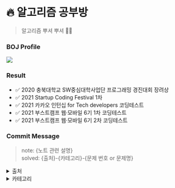 #  🔥 알고리즘 공부방

> 알고리즘 뿌셔 뿌셔 👊👊

### BOJ Profile
<img align='center' src="http://mazassumnida.wtf/api/v2/generate_badge?boj=mugglim">

### Result
- ✅ 2020 충북대학교 SW중심대학사업단 프로그래밍 경진대회 장려상
- ✅ 2021 Startup Coding Festival 1차 
- ✅ 2021 카카오 인턴십 for Tech developers 코딩테스트 
- ✅ 2021 부스트캠프 웹·모바일 6기 1차 코딩테스트 
- ✅ 2021 부스트캠프 웹·모바일 6기 2차 코딩테스트 



### Commit Message 
> note: {노트 관련 설명}  
> solved: {출처}-{카테고리}-{문제 번호 or 문제명}

<details>
<summary>출처</summary>
<div markdown="1">

|분류|내용|
|--|--|
|pg|프로그래머스|
|boj|백준|
|lc|리트코드|
|hr|해커랭크|

</div>
</details>

<details>
<summary>카테고리</summary>
<div markdown="1">

|분류|내용|
|--|--|
|imp|구현|
|graph|그래프|
|dp|다이나믹 프로그래밍|
|string|문자열|
|array|배열 |
|bit|비트 조작|
|dl|양방향 연결 리스트|
|uf|유니온 파인드|
|bs|이진 탐색|
|sorting|정렬|
|sp|최단 경로|
|tp|투 포인터|
|tree|트리|
|hash|해시 테이블|
|topo|위상정렬|


</div>
</details>

